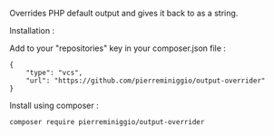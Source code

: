 Overrides PHP default output and gives it back to as a string.

Installation :

Add to your "repositories" key in your composer.json file :
```
{
    "type": "vcs",
    "url": "https://github.com/pierreminiggio/output-overrider"
}
```

Install using composer :
```
composer require pierreminiggio/output-overrider
```
